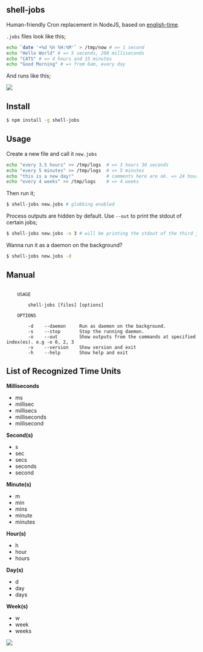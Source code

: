 ## shell-jobs

Human-friendly Cron replacement in NodeJS, based on [english-time](https://github.com/azer/english-time).

`.jobs` files look like this;

```bash
echo `date '+%d %h %H:%M'` > /tmp/now # => 1 second
echo "Hello World" # => 5 seconds, 200 milliseconds
echo "CATS" # => 4 hours and 15 minutes
echo "Good Morning" # => from 6am, every day
```

And runs like this;

![](https://dl.dropbox.com/s/ld9s6cpjy3lwbb6/shell-jobs.png)

## Install

```bash
$ npm install -g shell-jobs
```

## Usage

Create a new file and call it `new.jobs`

```bash
echo "every 3.5 hours" >> /tmp/logs  # => 3 hours 30 seconds
echo "every 5 minutes" >> /tmp/logs  # => 5 minutes
echo "this is a new day!"            # comments here are ok. => 24 hours
echo "every 4 weeks" >> /tmp/logs    # => 4 weeks
```

Then run it;

```bash
$ shell-jobs new.jobs # globbing enabled
```

Process outputs are hidden by default. Use `--out` to print the stdout of certain jobs;

```bash
$ shell-jobs new.jobs -o 3 # will be printing the stdout of the third job 'echo "this is a new day!"'
```

Wanna run it as a daemon on the background?

```bash
$ shell-jobs new.jobs -d
```

## Manual

```

    USAGE

        shell-jobs [files] [options]

    OPTIONS

        -d    --daemon     Run as daemon on the background.
        -s    --stop       Stop the running daemon.
        -o    --out        Show outputs from the commands at specified index(es). e.g -o 0, 2, 3
        -v    --version    Show version and exit
        -h    --help       Show help and exit

```

## List of Recognized Time Units

**Milliseconds**

* ms
* millisec
* millisecs
* milliseconds
* millisecond

**Second(s)**

* s
* sec
* secs
* seconds
* second

**Minute(s)**

* m
* min
* mins
* minute
* minutes

**Hour(s)**

* h
* hour
* hours

**Day(s)**

* d
* day
* days

**Week(s)**

* w
* week
* weeks

![](http://distilleryimage4.s3.amazonaws.com/564cccc2831b11e28f3922000aaa2151_6.jpg)
